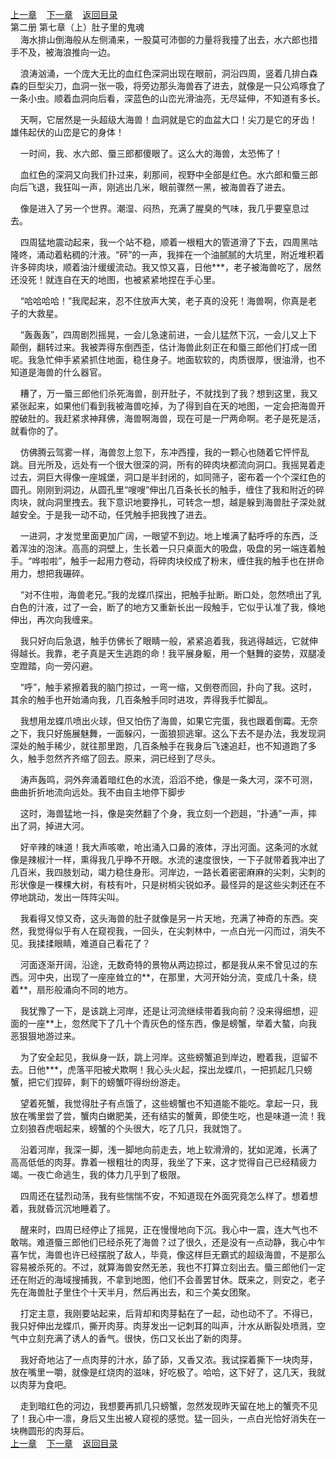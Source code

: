 
[上一章](https://github.com/xiaominghe2014/spider_book/blob/master/book/知北游/第32章.md)&nbsp;&nbsp;&nbsp;&nbsp;[下一章](https://github.com/xiaominghe2014/spider_book/blob/master/book/知北游/第34章.md)&nbsp;&nbsp;&nbsp;&nbsp;[返回目录](https://github.com/xiaominghe2014/spider_book/blob/master/book/知北游/README.md)
<br /> 第二册 第七章（上）肚子里的鬼魂<br />
        海水排山倒海般从左侧涌来，一股莫可沛御的力量将我撞了出去，水六郎也措手不及，被海浪推向一边。

    浪涛汹涌，一个庞大无比的血红色深洞出现在眼前，洞沿四周，竖着几排白森森的巨型尖刀，血洞一张一吸，将旁边那头海兽吞了进去，就像是一只公鸡啄食了一条小虫。顺着血洞向后看，深蓝色的山峦光滑油亮，无尽延伸，不知道有多长。

    天啊，它居然是一头超级大海兽！血洞就是它的血盆大口！尖刀是它的牙齿！雄伟起伏的山峦是它的身体！

    一时间，我、水六郎、蜃三郎都傻眼了。这么大的海兽，太恐怖了！

    血红色的深洞又向我们扑过来，刹那间，视野中全部是红色。水六郎和蜃三郎向后飞退，我狂叫一声，刚逃出几米，眼前骤然一黑，被海兽吞了进去。

    像是进入了另一个世界。潮湿、闷热，充满了腥臭的气味，我几乎要窒息过去。

    四周猛地震动起来，我一个站不稳，顺着一根粗大的管道滑了下去，四周黑咕隆咚，涌动着粘稠的汁液。“砰”的一声，我摔在一个油腻腻的大坑里，附近堆积着许多碎肉块，顺着油汁缓缓流动。我又惊又喜，日他***，老子被海兽吃了，居然还没死！就连自在天的地图，也被紧紧地捏在手心里。

    “哈哈哈哈！”我爬起来，忍不住放声大笑，老子真的没死！海兽啊，你真是老子的大救星。

    “轰轰轰”，四周剧烈摇晃，一会儿急速前进，一会儿猛然下沉，一会儿又上下颠倒，翻转过来。我被弄得东倒西歪，估计海兽此刻正在和蜃三郎他们打成一团呢。我急忙伸手紧紧抓住地面，稳住身子。地面软软的，肉质很厚，很油滑，也不知道是海兽的什么器官。

    糟了，万一蜃三郎他们杀死海兽，剖开肚子，不就找到了我？想到这里，我又紧张起来，如果他们看到我被海兽吃掉，为了得到自在天的地图，一定会把海兽开膛破肚的。我赶紧求神拜佛，海兽啊海兽，现在可是一尸两命啊。老子是死是活，就看你的了。

    仿佛腾云驾雾一样，海兽忽上忽下，东冲西撞，我的一颗心也随着它怦怦乱跳。目光所及，远处有一个很大很深的洞，所有的碎肉块都流向洞口。我摇晃着走过去，洞巨大得像一座城堡，洞口是半封闭的，如同筛子，密布着一个个深红色的圆孔。刚刚到洞边，从圆孔里“嗖嗖”伸出几百条长长的触手，缠住了我和附近的碎肉块，就向洞里拽去。我下意识地要挣扎，可转念一想，越是躲到海兽肚子深处就越安全。于是我一动不动，任凭触手把我拽了进去。

    一进洞，才发觉里面更加广阔，一眼望不到边。地上堆满了黏呼呼的东西，泛着浑浊的泡沫。高高的洞壁上，生长着一只只桌面大的吸盘，吸盘的另一端连着触手。“哗啦啦”，触手一起用力卷动，将碎肉块绞成了粉末，缠住我的触手也在拼命用力，想把我碾碎。

    “对不住啦，海兽老兄。”我的龙蝶爪探出，把触手扯断。断口处，忽然喷出了乳白色的汁液，过了一会，断了的地方又重新长出一段触手，它似乎认准了我，倏地伸出，再次向我缠来。

    我只好向后急退，触手仿佛长了眼睛一般，紧紧追着我，我逃得越远，它就伸得越长。我靠，老子真是天生逃跑的命！我平展身躯，用一个魅舞的姿势，双腿凌空蹬踏，向一旁闪避。

    “呼”，触手紧擦着我的脑门掠过，一弯一缩，又倒卷而回，扑向了我。这时，其余的触手也开始涌向我，几百条触手同时进攻，弄得我手忙脚乱。

    我想用龙蝶爪喷出火球，但又怕伤了海兽，如果它完蛋，我也跟着倒霉。无奈之下，我只好施展魅舞，一面躲闪，一面狼狈逃窜。这么下去不是办法，我发现洞深处的触手稀少，就往那里跑，几百条触手在我身后飞速追赶，也不知道跑了多久，触手忽然齐齐缩了回去。原来，洞已经到了尽头。

    涛声轰鸣，洞外奔涌着暗红色的水流，滔滔不绝，像是一条大河，深不可测，曲曲折折地流向远处。我不由自主地停下脚步

    这时，海兽猛地一抖，像是突然翻了个身，我立刻一个趔趄，“扑通”一声，摔出了洞，掉进大河。

    好辛辣的味道！我大声咳嗽，呛出涌入口鼻的液体，浮出河面。这条河的水就像是辣椒汁一样，熏得我几乎睁不开眼。水流的速度很快，一下子就带着我冲出了几百米，我四肢划动，竭力稳住身形。河岸边，一路长着密密麻麻的尖刺，尖刺的形状像是一棵棵大树，有枝有叶，只是树梢尖锐如矛。最怪异的是这些尖刺还在不停地跳动，发出一阵阵尖叫。

    我看得又惊又奇，这头海兽的肚子就像是另一片天地，充满了神奇的东西。突然，我觉得似乎有人在窥视我，一回头，在尖刺林中，一点白光一闪而过，消失不见。我揉揉眼睛，难道自己看花了？

    河面逐渐开阔，沿途，无数奇特的景物从两边掠过，都是我从来不曾见过的东西。河中央，出现了一座座耸立的**，在那里，大河开始分流，变成几十条，绕着**，扇形般涌向不同的地方。

    我犹豫了一下，是该跳上河岸，还是让河流继续带着我向前？没来得细想，迎面的一座**上，忽然爬下了几十个青灰色的怪东西，像是螃蟹，举着大螯，向我恶狠狠地游过来。

    为了安全起见，我纵身一跃，跳上河岸。这些螃蟹追到岸边，瞪着我，逗留不去。日他***，虎落平阳被犬欺啊！我心头火起，探出龙蝶爪，一把抓起几只螃蟹，把它们捏碎，剩下的螃蟹吓得纷纷游走。

    望着死蟹，我觉得肚子有点饿了，这些螃蟹也不知道能不能吃。拿起一只，我放在嘴里尝了尝，蟹肉白嫩肥美，还有结实的蟹黄，即使生吃，也是味道一流！我立刻狼吞虎咽起来，螃蟹的个头很大，吃了几只，我就饱了。

    沿着河岸，我深一脚，浅一脚地向前走去，地上软滑滑的，犹如泥滩，长满了高高低低的肉芽。靠着一根粗壮的肉芽，我坐了下来，这才觉得自己已经精疲力竭。一夜亡命逃生，我的体力几乎到了极限。

    四周还在猛烈动荡，我有些惴惴不安，不知道现在外面究竟怎么样了。想着想着，我就昏沉沉地睡着了。

    醒来时，四周已经停止了摇晃，正在慢慢地向下沉。我心中一震，连大气也不敢喘。难道蜃三郎他们已经杀死了海兽？过了很久，还是没有一点动静，我心中乍喜乍忧，海兽也许已经摆脱了敌人，毕竟，像这样巨无霸式的超级海兽，不是那么容易被杀死的。不过，就算海兽安然无恙，我也不打算立刻出去。蜃三郎他们一定还在附近的海域搜捕我，不拿到地图，他们不会善罢甘休。既来之，则安之，老子先在海兽肚子里住个十天半月，然后再出去，和三个美女团聚。

    打定主意，我刚要站起来，后背却和肉芽黏在了一起，动也动不了。不得已，我只好伸出龙蝶爪，撕开肉芽。肉芽发出一记刺耳的叫声，汁水从断裂处喷溅，空气中立刻充满了诱人的香气。很快，伤口又长出了新的肉芽。

    我好奇地沾了一点肉芽的汁水，舔了舔，又香又浓。我试探着撕下一块肉芽，放在嘴里一嚼，就像是红烧肉的滋味，好吃极了。哈哈，这下好了，这几天，我就以肉芽为食吧。

    走到暗红色的河边，我想要再抓几只螃蟹，忽然发现昨天留在地上的蟹壳不见了！我心中一凛，身后又生出被人窥视的感觉。猛一回头，一点白光恰好消失在一块椭圆形的肉芽后。
  <br />
[上一章](https://github.com/xiaominghe2014/spider_book/blob/master/book/知北游/第32章.md)&nbsp;&nbsp;&nbsp;&nbsp;[下一章](https://github.com/xiaominghe2014/spider_book/blob/master/book/知北游/第34章.md)&nbsp;&nbsp;&nbsp;&nbsp;[返回目录](https://github.com/xiaominghe2014/spider_book/blob/master/book/知北游/README.md)
